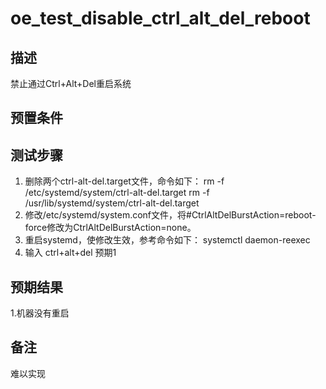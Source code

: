 # oe_test_disable_ctrl_alt_del_reboot

## 描述

禁止通过Ctrl+Alt+Del重启系统

## 预置条件

## 测试步骤

1. 删除两个ctrl-alt-del.target文件，命令如下：
rm -f /etc/systemd/system/ctrl-alt-del.target
rm -f /usr/lib/systemd/system/ctrl-alt-del.target
2. 修改/etc/systemd/system.conf文件，将#CtrlAltDelBurstAction=reboot-force修改为CtrlAltDelBurstAction=none。
3. 重启systemd，使修改生效，参考命令如下：
systemctl daemon-reexec
4. 输入 ctrl+alt+del  预期1

## 预期结果

1.机器没有重启

## 备注

难以实现